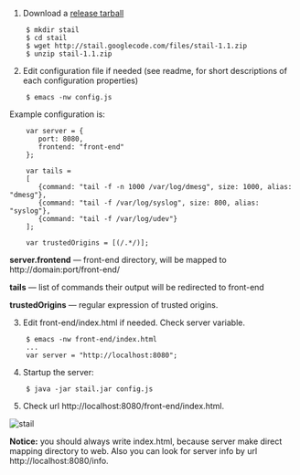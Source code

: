 1. Download a [release tarball](http://code.google.com/p/stail/downloads/list)
```
    $ mkdir stail
    $ cd stail
    $ wget http://stail.googlecode.com/files/stail-1.1.zip
    $ unzip stail-1.1.zip
```
2. Edit configuration file if needed (see readme, for short descriptions of each configuration properties)
```
    $ emacs -nw config.js
```
Example configuration is:
```
    var server = {
       port: 8080,
       frontend: "front-end"
    };

    var tails =
    [
       {command: "tail -f -n 1000 /var/log/dmesg", size: 1000, alias: "dmesg"},
       {command: "tail -f /var/log/syslog", size: 800, alias: "syslog"},
       {command: "tail -f /var/log/udev"}
    ];

    var trustedOrigins = [(/.*/)];
```

**server.frontend** — front-end directory, will be mapped to http://domain:port/front-end/

**tails** — list of commands their output will be redirected to front-end

**trustedOrigins** — regular expression of trusted origins.

3. Edit front-end/index.html if needed. Check server variable.
```
    $ emacs -nw front-end/index.html
    ...
    var server = "http://localhost:8080";
```
4. Startup the server:
```
    $ java -jar stail.jar config.js
```
5. Check url http://localhost:8080/front-end/index.html.

<img src='http://caiiiycuk.info/wp-content/uploads/2011/08/preview.png' alt='stail' />


**Notice:** you should always write index.html, because server make direct mapping directory to web. Also you can look for server info by url http://localhost:8080/info.